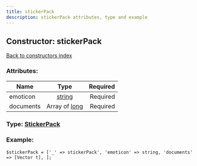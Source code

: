 ```yaml
---
title: stickerPack
description: stickerPack attributes, type and example
---
```

## Constructor: stickerPack  
[Back to constructors index](index.md)



### Attributes:

| Name     |    Type       | Required |
|----------|:-------------:|---------:|
|emoticon|[string](../types/string.md) | Required|
|documents|Array of [long](../types/long.md) | Required|



### Type: [StickerPack](../types/StickerPack.md)


### Example:

```
$stickerPack = ['_' => stickerPack', 'emoticon' => string, 'documents' => [Vector t], ];
```